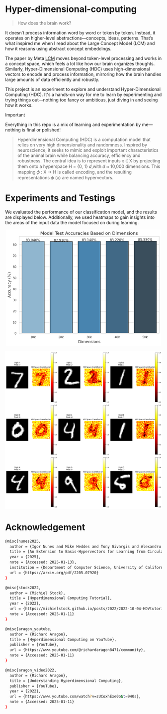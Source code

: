 # Hyper-dimensional-computing
> How does the brain work? 

It doesn’t process information word by word or token by token. Instead, it operates on higher-level abstractions—concepts, ideas, patterns. That’s what inspired me when I read about the Large Concept Model (LCM) and how it reasons using abstract concept embeddings.

The paper by Meta [LCM](https://arxiv.org/pdf/2412.08821) moves beyond token-level processing and works in a concept space, which feels a lot like how our brain organizes thoughts. Similarly, Hyper-Dimensional Computing (HDC) uses high-dimensional vectors to encode and process information, mirroring how the brain handles large amounts of data efficiently and robustly.

This project is an experiment to explore and understand Hyper-Dimensional Computing (HDC). It's a hands-on way for me to learn by experimenting and trying things out—nothing too fancy or ambitious, just diving in and seeing how it works.

>[!IMPORTANT]
> Everything in this repo is a mix of learning and experimentation by me—nothing is final or polished!


> Hyperdimensional Computing (HDC) is a computation model
that relies on very high dimensionality and randomness. Inspired by neuroscience, it seeks to mimic and exploit important characteristics of the animal brain while balancing
accuracy, efficiency and robustness. The central idea
is to represent inputs 𝑥 ∈ X by projecting them onto a hyperspace H = {0, 1}
𝑑,with 𝑑 ≈ 10,000 dimensions. This mapping 𝜙 : X → H is called encoding, and the resulting
representations 𝜙 (𝑥) are named hypervectors.

# Experiments and Testings 
We evaluated the performance of our classification model, and the results are displayed below. Additionally, we used heatmaps to gain insights into the areas of the input data the model focused on during learning.

<p align="center">
  <img src="images/hdcmnistacc.png" width="500"/>
</p>

<p align="center">
  <img src="images/hdcmnist40k.png" width="600"/>
</p>

# Acknowledgement 

```bash
@misc{nunes2025,
  author = {Igor Nunes and Mike Heddes and Tony Givargis and Alexandru Nicolau},
  title = {An Extension to Basis-Hypervectors for Learning from Circular Data in Hyperdimensional Computing},
  year = {2025},
  note = {Accessed: 2025-01-13},
  institution = {Department of Computer Science, University of California, Irvine},
  url = {https://arxiv.org/pdf/2205.07920}    
}
```

```bash
@misc{stock2022,
  author = {Michiel Stock},
  title = {Hyperdimensional Computing Tutorial},
  year = {2022},
  url = {https://michielstock.github.io/posts/2022/2022-10-04-HDVtutorial/},
  note = {Accessed: 2025-01-11}
}
```
```bash
@misc{aragon_youtube,
  author = {Richard Aragon},
  title = {Hyperdimensional Computing on YouTube},
  publisher = {YouTube},
  url = {https://www.youtube.com/@richardaragon8471/community},
  note = {Accessed: 2025-01-11}
}
```
```bash
@misc{aragon_video2022,
  author = {Richard Aragon},
  title = {Understanding Hyperdimensional Computing},
  publisher = {YouTube},
  year = {2022},
  url = {https://www.youtube.com/watch?v=zUCoxhExe0o&t=940s},
  note = {Accessed: 2025-01-11}
}
```